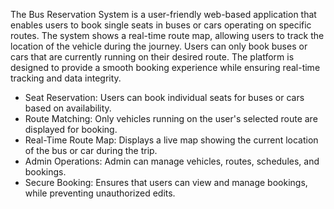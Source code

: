 The Bus Reservation System is a user-friendly web-based application that enables users to book single seats in buses or cars 
operating on specific routes. The system shows a real-time route map, allowing users to track the location of the vehicle during 
the journey. Users can only book buses or cars that are currently running on their desired route. The platform is designed to 
provide a smooth booking experience while ensuring real-time tracking and data integrity. 
- Seat Reservation: Users can book individual seats for buses or cars based on availability. 
- Route Matching: Only vehicles running on the user's selected route are displayed for booking. 
- Real-Time Route Map: Displays a live map showing the current location of the bus or car during the trip. 
- Admin Operations: Admin can manage vehicles, routes, schedules, and bookings. 
- Secure Booking: Ensures that users can view and manage bookings, while preventing unauthorized edits. 
